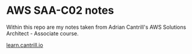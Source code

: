 # AWS SAA-C02 notes

Within this repo are my notes taken from Adrian Cantrill's AWS Solutions Architect - Associate course.

[learn.cantrill.io](https://learn.cantrill.io)
